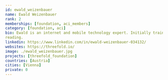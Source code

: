 ```yaml
---
id: ewald_weizenbauer
name: Ewald Weizenbauer
rank: 2
memberships: [foundation, aci_members]
category: [foundation, aci]
bio: Ewald is an internet and mobile technology expert. Initially trained as an electrical engineer at the technical university in Vienna, he worked for Hewlett Packard, Silicon Graphics/SGI, co-founded Austria’s first internet service provider EU-Net (later sold to KPN), co-founded Aspective Ltd, a mobile CRM application service provider (later sold to Vodafone Group Plc). In 2006 he joined Global Equity Partners as a partner, where he focused on early-stage technology investments, helped companies to grow and investors to realize successful exits. Since 2012 Ewald is an active angle-investor in the sector of disruptive and sustainable internet technology. Ewald is a father of 2 boys and enjoys mountaineering, golf, music an
reading.
linkedin: https://www.linkedin.com/in/ewald-weizenbauer-034132/
websites: https://threefold.io/
image: ./ewald_weizenbauer.jpg
projects: [threefold_foundation]
countries: [Austria]
cities: [Vienna]
private: 0
---
```

